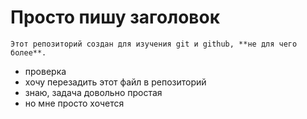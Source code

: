 # Просто пишу заголовок

	Этот репозиторий создан для изучения git и github, **не для чего более**.


- проверка
- хочу перезадить этот файл в репозиторий
- знаю, задача довольно простая
- но мне просто хочется